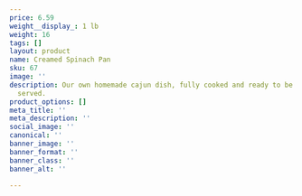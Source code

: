 ```yaml
---
price: 6.59
weight__display_: 1 lb
weight: 16
tags: []
layout: product
name: Creamed Spinach Pan
sku: 67
image: ''
description: Our own homemade cajun dish, fully cooked and ready to be heated and
  served.
product_options: []
meta_title: ''
meta_description: ''
social_image: ''
canonical: ''
banner_image: ''
banner_format: ''
banner_class: ''
banner_alt: ''

---
```

